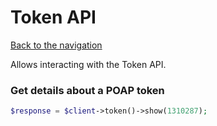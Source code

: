 # Token API

[Back to the navigation](README.md)

Allows interacting with the Token API.

### Get details about a POAP token

```php
$response = $client->token()->show(1310287);
```
